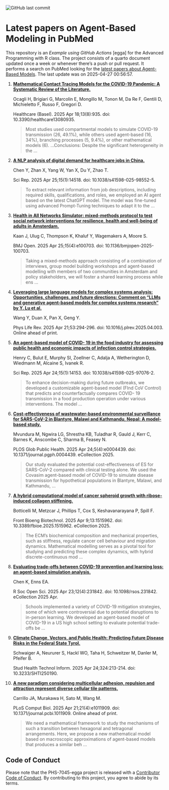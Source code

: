 ![GitHub last
commit](https://img.shields.io/github/last-commit/UofUEpiBio/PHS-7045-egga.png)

# Latest papers on Agent-Based Modeling in PubMed

This repository is an *Example using GitHub Actions* \[egga\] for the
Advanced Programming with R class. The project consists of a quarto
document updated once a week or whenever there’s a push or pull request.
It performs a search on PubMed looking for the <a
href="https://pubmed.ncbi.nlm.nih.gov/?term=agent-based+model&amp;sort=date"
target="_blank">latest papers about Agent-Based Models</a>. The last
update was on 2025-04-27 00:56:57.

<div class="cell">

</div>

1.  [**Mathematical Contact Tracing Models for the COVID-19 Pandemic: A
    Systematic Review of the
    Literature.**](https://pubmed.ncbi.nlm.nih.gov/40281884/)

    Ocagli H, Brigiari G, Marcolin E, Mongillo M, Tonon M, Da Re F,
    Gentili D, Michieletto F, Russo F, Gregori D.

    Healthcare (Basel). 2025 Apr 18;13(8):935. doi:
    10.3390/healthcare13080935.

    > Most studies used compartmental models to simulate COVID-19
    > transmission (26, 49.1%), while others used agent-based (16, 34%),
    > branching processes (5, 9.4%), or other mathematical models (6).
    > …Conclusions: Despite the significant heterogeneity in the …

2.  [**A NLP analysis of digital demand for healthcare jobs in
    China.**](https://pubmed.ncbi.nlm.nih.gov/40281033/)

    Chen Y, Zhan X, Yang W, Yan X, Du Y, Zhao T.

    Sci Rep. 2025 Apr 25;15(1):14518. doi: 10.1038/s41598-025-98552-5.

    > To extract relevant information from job descriptions, including
    > required skills, qualifications, and roles, we employed an AI
    > agent based on the latest ChatGPT model. The model was fine-tuned
    > using advanced Prompt-Tuning techniques to adapt it to the …

3.  [**Health in All Networks Simulator: mixed-methods protocol to test
    social network interventions for resilience, health and well-being
    of adults in
    Amsterdam.**](https://pubmed.ncbi.nlm.nih.gov/40280613/)

    Kaan J, Ulug C, Thompson K, Khaluf Y, Wagemakers A, Moore S.

    BMJ Open. 2025 Apr 25;15(4):e100703. doi:
    10.1136/bmjopen-2025-100703.

    > Taking a mixed-methods approach consisting of a combination of
    > interviews, group model building workshops and agent-based
    > modelling with members of two communities in Amsterdam and policy
    > stakeholders, we will foster a shared learning process while ens …

4.  [**Leveraging large language models for complex systems analysis:
    Opportunities, challenges, and future directions: Comment on “LLMs
    and generative agent-based models for complex systems research”
    by Y. Lu et al.**](https://pubmed.ncbi.nlm.nih.gov/40279801/)

    Wang Y, Duan X, Pan X, Geng Y.

    Phys Life Rev. 2025 Apr 21;53:294-296. doi:
    10.1016/j.plrev.2025.04.003. Online ahead of print.

5.  [**An agent-based model of COVID- 19 in the food industry for
    assessing public health and economic impacts of infection control
    strategies.**](https://pubmed.ncbi.nlm.nih.gov/40274946/)

    Henry C, Bulut E, Murphy SI, Zoellner C, Adalja A, Wetherington D,
    Wiedmann M, Alcaine S, Ivanek R.

    Sci Rep. 2025 Apr 24;15(1):14153. doi: 10.1038/s41598-025-97076-2.

    > To enhance decision-making during future outbreaks, we developed a
    > customizable agent-based model (FInd CoV Control) that predicts
    > and counterfactually compares COVID- 19 transmission in a food
    > production operation under various interventions. The model …

6.  [**Cost-effectiveness of wastewater-based environmental surveillance
    for SARS-CoV-2 in Blantyre, Malawi and Kathmandu, Nepal: A
    model-based study.**](https://pubmed.ncbi.nlm.nih.gov/40273116/)

    Mvundura M, Ngwira LG, Shrestha KB, Tuladhar R, Gauld J, Kerr C,
    Barnes K, Anscombe C, Sharma B, Feasey N.

    PLOS Glob Public Health. 2025 Apr 24;5(4):e0004439. doi:
    10.1371/journal.pgph.0004439. eCollection 2025.

    > Our study evaluated the potential cost-effectiveness of ES for
    > SARS-CoV-2 compared with clinical testing alone. We used the
    > Covasim agent-based model of COVID-19 to simulate disease
    > transmission for hypothetical populations in Blantyre, Malawi, and
    > Kathmandu, …

7.  [**A hybrid computational model of cancer spheroid growth with
    ribose-induced collagen
    stiffening.**](https://pubmed.ncbi.nlm.nih.gov/40271351/)

    Botticelli M, Metzcar J, Phillips T, Cox S, Keshavanarayana P, Spill
    F.

    Front Bioeng Biotechnol. 2025 Apr 9;13:1515962. doi:
    10.3389/fbioe.2025.1515962. eCollection 2025.

    > The ECM’s biochemical composition and mechanical properties, such
    > as stiffness, regulate cancer cell behaviour and migration
    > dynamics. Mathematical modelling serves as a pivotal tool for
    > studying and predicting these complex dynamics, with hybrid
    > discrete-continuous mod …

8.  [**Evaluating trade-offs between COVID-19 prevention and learning
    loss: an agent-based simulation
    analysis.**](https://pubmed.ncbi.nlm.nih.gov/40271137/)

    Chen K, Enns EA.

    R Soc Open Sci. 2025 Apr 23;12(4):231842. doi: 10.1098/rsos.231842.
    eCollection 2025 Apr.

    > Schools implemented a variety of COVID-19 mitigation strategies,
    > some of which were controversial due to potential disruptions to
    > in-person learning. We developed an agent-based model of COVID-19
    > in a US high school setting to evaluate potential trade-offs be …

9.  [**Climate Change, Vectors, and Public Health: Predicting Future
    Disease Risks in the Federal State
    Tyrol.**](https://pubmed.ncbi.nlm.nih.gov/40270414/)

    Schwaiger A, Neururer S, Hackl WO, Taha H, Schweitzer M, Danler M,
    Pfeifer B.

    Stud Health Technol Inform. 2025 Apr 24;324:213-214. doi:
    10.3233/SHTI250190.

10. [**A new paradigm considering multicellular adhesion, repulsion and
    attraction represent diverse cellular tile
    patterns.**](https://pubmed.ncbi.nlm.nih.gov/40258228/)

    Carrillo JA, Murakawa H, Sato M, Wang M.

    PLoS Comput Biol. 2025 Apr 21;21(4):e1011909. doi:
    10.1371/journal.pcbi.1011909. Online ahead of print.

    > We need a mathematical framework to study the mechanisms of such a
    > transition between hexagonal and tetragonal arrangements. Here, we
    > propose a new mathematical model based on macroscopic
    > approximations of agent-based models that produces a similar beh …

## Code of Conduct

Please note that the PHS-7045-egga project is released with a
[Contributor Code of
Conduct](https://contributor-covenant.org/version/2/1/CODE_OF_CONDUCT.html).
By contributing to this project, you agree to abide by its terms.

